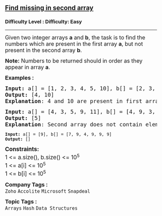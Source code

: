 <h2><a href="https://www.geeksforgeeks.org/problems/in-first-but-second5423/1?page=1&category=Hash&status=unsolved&sortBy=submissions">Find missing in second array</a></h2><h3>Difficulty Level : Difficulty: Easy</h3><hr><div class="problems_problem_content__Xm_eO"><p><span style="font-size: 18px;">Given two integer arrays <strong>a</strong>&nbsp;and <strong>b</strong>, the task is to find the numbers which are present in the first array <strong>a</strong>, but not present in the second array <strong>b</strong>.</span></p>
<p><span style="font-size: 18px;"><strong>Note:</strong> Numbers to be returned should in order as they appear in array <strong>a</strong>.</span></p>
<p><span style="font-size: 18px;"><strong>Examples :</strong></span></p>
<pre><span style="font-size: 18px;"><strong>Input: </strong>a[] = [1, 2, 3, 4, 5, 10], b[] = [2, 3, 1, 0, 5]
<strong>Output:</strong> [4, 10]
<strong>Explanation</strong>: 4 and 10 are present in first array, but not in second array.</span></pre>
<pre><span style="font-size: 18px;"><strong>Input: </strong>a[] = [4, 3, 5, 9, 11], b[] = [4, 9, 3, 11, 10]</span>
<span style="font-size: 18px;"><strong>Output: </strong>[5]  
<strong>Explanation</strong>: Second array does not contain element 5.<br></span></pre>
<pre><strong>Input: </strong>a[] = [9], b[] = [7, 9, 4, 9, 9, 9]
<strong>Output: </strong>[]  </pre>
<p><span style="font-size: 18px;"><strong style="font-size: 18.6667px;">Constraints:</strong><br style="font-size: 18.6667px;"><span style="font-size: 18.6667px;">1 &lt;= a.size(), b.size() &lt;= 10</span><sup>5</sup><br style="font-size: 18.6667px;"><span style="font-size: 18.6667px;">1 &lt;= a[i] &lt;= 10</span><sup>5</sup><br style="font-size: 18.6667px;"><span style="font-size: 18.6667px;">1 &lt;= b[i] &lt;= 10</span><sup>5</sup></span></p></div><p><span style=font-size:18px><strong>Company Tags : </strong><br><code>Zoho</code>&nbsp;<code>Accolite</code>&nbsp;<code>Microsoft</code>&nbsp;<code>Snapdeal</code>&nbsp;<br><p><span style=font-size:18px><strong>Topic Tags : </strong><br><code>Arrays</code>&nbsp;<code>Hash</code>&nbsp;<code>Data Structures</code>&nbsp;